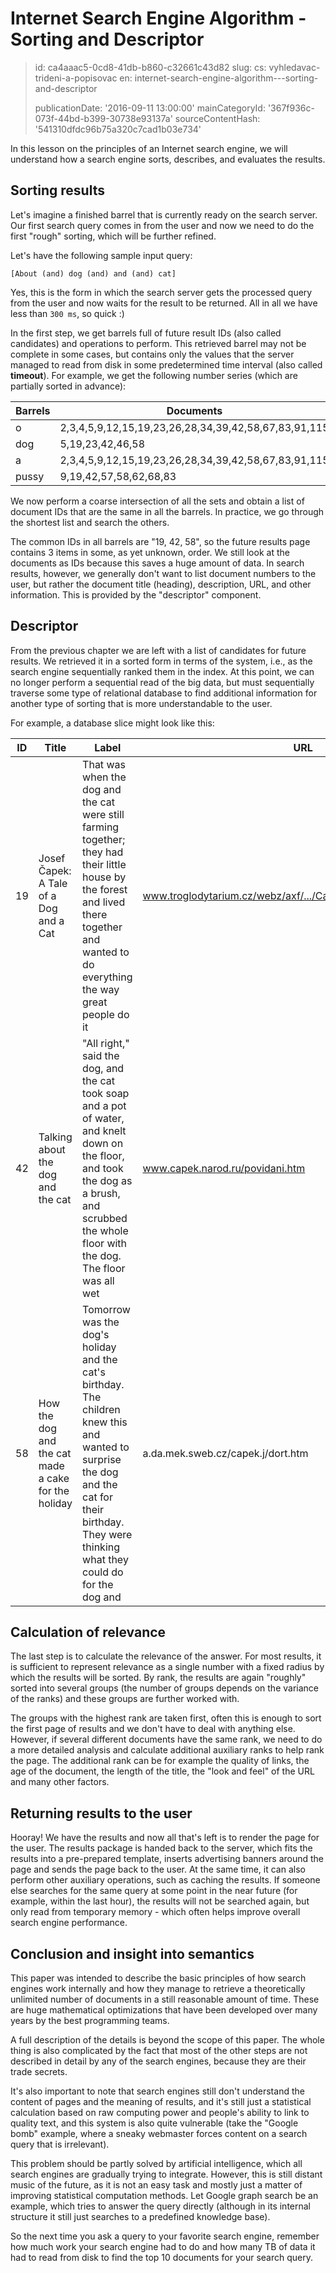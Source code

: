 Internet Search Engine Algorithm - Sorting and Descriptor
=========================================================

> id: ca4aaac5-0cd8-41db-b860-c32661c43d82
> slug:
> 	cs: vyhledavac-trideni-a-popisovac
> 	en: internet-search-engine-algorithm---sorting-and-descriptor
> 
> publicationDate: '2016-09-11 13:00:00'
> mainCategoryId: '367f936c-073f-44bd-b399-30738e93137a'
> sourceContentHash: '541310dfdc96b75a320c7cad1b03e734'

In this lesson on the principles of an Internet search engine, we will understand how a search engine sorts, describes, and evaluates the results.

Sorting results
----------------

Let's imagine a finished barrel that is currently ready on the search server. Our first search query comes in from the user and now we need to do the first "rough" sorting, which will be further refined.

Let's have the following sample input query:

```
[About (and) dog (and) and (and) cat]
```

Yes, this is the form in which the search server gets the processed query from the user and now waits for the result to be returned. All in all we have less than `300 ms`, so quick :)

In the first step, we get barrels full of future result IDs (also called candidates) and operations to perform. This retrieved barrel may not be complete in some cases, but contains only the values that the server managed to read from disk in some predetermined time interval (also called **timeout**). For example, we get the following number series (which are partially sorted in advance):

| Barrels | Documents |
|-------|---------|
| o | 2,3,4,5,9,12,15,19,23,26,28,34,39,42,58,67,83,91,115 |
| dog | 5,19,23,42,46,58 |
| a | 2,3,4,5,9,12,15,19,23,26,28,34,39,42,58,67,83,91,115 |
| pussy | 9,19,42,57,58,62,68,83 |

We now perform a coarse intersection of all the sets and obtain a list of document IDs that are the same in all the barrels. In practice, we go through the shortest list and search the others.

The common IDs in all barrels are "19, 42, 58", so the future results page contains 3 items in some, as yet unknown, order. We still look at the documents as IDs because this saves a huge amount of data. In search results, however, we generally don't want to list document numbers to the user, but rather the document title (heading), description, URL, and other information. This is provided by the "descriptor" component.

Descriptor
---------

From the previous chapter we are left with a list of candidates for future results. We retrieved it in a sorted form in terms of the system, i.e., as the search engine sequentially ranked them in the index. At this point, we can no longer perform a sequential read of the big data, but must sequentially traverse some type of relational database to find additional information for another type of sorting that is more understandable to the user.

For example, a database slice might look like this:


| ID | Title | Label | URL | Rank |
|----|---------|---------|-----|------|
| 19 | Josef Čapek: A Tale of a Dog and a Cat | That was when the dog and the cat were still farming together; they had their little house by the forest and lived there together and wanted to do everything the way great people do it | www.troglodytarium.cz/webz/axf/.../Capek_J_Pejsek_a_kocicka.htm | 72 |
| 42 | Talking about the dog and the cat | "All right," said the dog, and the cat took soap and a pot of water, and knelt down on the floor, and took the dog as a brush, and scrubbed the whole floor with the dog. The floor was all wet | www.capek.narod.ru/povidani.htm | 86 |
| 58 | How the dog and the cat made a cake for the holiday| Tomorrow was the dog's holiday and the cat's birthday. The children knew this and wanted to surprise the dog and the cat for their birthday. They were thinking what they could do for the dog and | a.da.mek.sweb.cz/capek.j/dort.htm | 34 |

Calculation of relevance
-----------------

The last step is to calculate the relevance of the answer. For most results, it is sufficient to represent relevance as a single number with a fixed radius by which the results will be sorted. By rank, the results are again "roughly" sorted into several groups (the number of groups depends on the variance of the ranks) and these groups are further worked with.

The groups with the highest rank are taken first, often this is enough to sort the first page of results and we don't have to deal with anything else. However, if several different documents have the same rank, we need to do a more detailed analysis and calculate additional auxiliary ranks to help rank the page. The additional rank can be for example the quality of links, the age of the document, the length of the title, the "look and feel" of the URL and many other factors.

Returning results to the user
---------------------------

Hooray! We have the results and now all that's left is to render the page for the user. The results package is handed back to the server, which fits the results into a pre-prepared template, inserts advertising banners around the page and sends the page back to the user. At the same time, it can also perform other auxiliary operations, such as caching the results. If someone else searches for the same query at some point in the near future (for example, within the last hour), the results will not be searched again, but only read from temporary memory - which often helps improve overall search engine performance.

Conclusion and insight into semantics
---------------------------

This paper was intended to describe the basic principles of how search engines work internally and how they manage to retrieve a theoretically unlimited number of documents in a still reasonable amount of time. These are huge mathematical optimizations that have been developed over many years by the best programming teams.

A full description of the details is beyond the scope of this paper. The whole thing is also complicated by the fact that most of the other steps are not described in detail by any of the search engines, because they are their trade secrets.

It's also important to note that search engines still don't understand the content of pages and the meaning of results, and it's still just a statistical calculation based on raw computing power and people's ability to link to quality text, and this system is also quite vulnerable (take the "Google bomb" example, where a sneaky webmaster forces content on a search query that is irrelevant).

This problem should be partly solved by artificial intelligence, which all search engines are gradually trying to integrate. However, this is still distant music of the future, as it is not an easy task and mostly just a matter of improving statistical computation methods. Let Google graph search be an example, which tries to answer the query directly (although in its internal structure it still just searches to a predefined knowledge base).

So the next time you ask a query to your favorite search engine, remember how much work your search engine had to do and how many TB of data it had to read from disk to find the top 10 documents for your search query.
